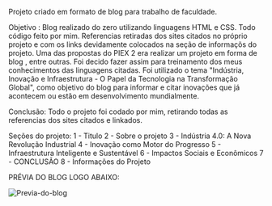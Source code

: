 Projeto criado em formato de blog para trabalho de faculdade.

Objetivo :
Blog realizado do zero utilizando linguagens HTML e CSS. Todo código feito por mim. Referencias retiradas dos sites citados no próprio projeto e com os links devidamente colocados na seção de informaçõs do projeto.
Uma das propostas do PIEX 2 era realizar um projeto em forma de blog , entre outras. Foi decido fazer assim para treinamento dos meus conhecimentos das linguagens citadas.
Foi utilizado o tema "Indústria, Inovação e Infraestrutura - O Papel da Tecnologia na Transformação Global", como objetivo do blog para informar e citar inovações que já acontecem ou estão em desenvolvimento mundialmente.

Conclusão:
Todo o projeto foi codado por mim, retirando todas as referencias dos sites citados e linkados.

Seções do projeto:
1 - Titulo
2 - Sobre o projeto
3 - Indústria 4.0: A Nova Revolução Industrial
4 - Inovação como Motor do Progresso
5 - Infraestrutura Inteligente e Sustentável
6 - Impactos Sociais e Econômicos
7 - CONCLUSÃO
8 - Informações do Projeto

PRÉVIA DO BLOG LOGO ABAIXO:

![Previa-do-blog](https://github.com/user-attachments/assets/3322bad6-5807-4155-bfa2-ebaeccabb22a)
